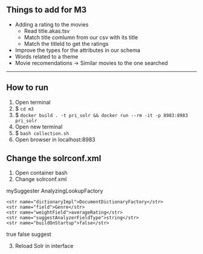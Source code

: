 ## Things to add for M3
- Adding a rating to the movies
    - Read title.akas.tsv
    - Match title comlumn from our csv with its title 
    - Match the titleId to get the ratings
- Improve the types for the attributes in our schema
- Words related to a theme
- Movie recomendations -> Similar movies to the one searched
---

## How to run
1. Open terminal 
2. $ `cd m3`
3. $ `docker build . -t pri_solr && docker run --rm -it -p 8983:8983 pri_solr`
4. Open new terminal
5. $ `bash collection.sh`
6. Open browser in localhost:8983


## Change the solrconf.xml
1. Open container bash
2. Change solrconf.xml

<searchComponent name="suggest" class="solr.SuggestComponent">
  <lst name="suggester">
    <str name="name">mySuggester</str>
    <!-- Look at this field -->
    <str name="lookupImpl">AnalyzingLookupFactory</str>
    <!-- <str name="lookupImpl">JaspellLookupFactory</str> -->

    <str name="dictionaryImpl">DocumentDictionaryFactory</str>
    <str name="field">Genre</str>
    <str name="weightField">averageRating</str>
    <str name="suggestAnalyzerFieldType">string</str>
    <str name="buildOnStartup">false</str>
  </lst>
</searchComponent>
<requestHandler name="/suggest" class="solr.SearchHandler" startup="lazy">    
    <lst name="defaults">
      <str name="terms">true</str>
      <str name="distrib">false</str>
    </lst>
    <arr name="components">
      <str>suggest</str>
    </arr>
  </requestHandler>

3. Reload Solr in interface 